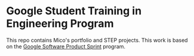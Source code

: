 # Google Student Training in Engineering Program

This repo contains Mico's portfolio and STEP projects.
This work is based on the [Google Software Product Sprint](https://g.co/softwareproductsprint) program.